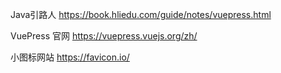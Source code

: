 Java引路人
https://book.hliedu.com/guide/notes/vuepress.html


VuePress 官网
https://vuepress.vuejs.org/zh/

小图标网站
https://favicon.io/